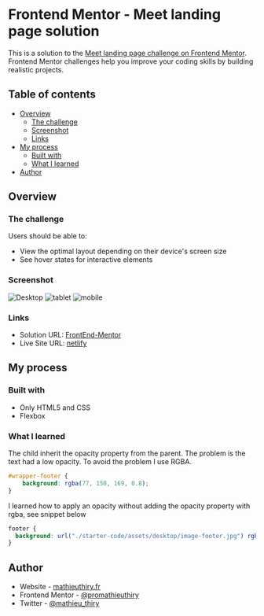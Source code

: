 # Frontend Mentor - Meet landing page solution

This is a solution to the [Meet landing page challenge on Frontend Mentor](https://www.frontendmentor.io/challenges/meet-landing-page-rbTDS6OUR). Frontend Mentor challenges help you improve your coding skills by building realistic projects. 

## Table of contents

- [Overview](#overview)
  - [The challenge](#the-challenge)
  - [Screenshot](#screenshot)
  - [Links](#links)
- [My process](#my-process)
  - [Built with](#built-with)
  - [What I learned](#what-i-learned)
- [Author](#author)

## Overview

### The challenge

Users should be able to:

- View the optimal layout depending on their device's screen size
- See hover states for interactive elements

### Screenshot

![Desktop](./preview/fm2-meet-landing-page-desktop.png)
![tablet](./preview/fm2-meet-landing-page-tablet.png)
![mobile](./preview/fm2-meet-landing-page-mobile.png)

### Links

- Solution URL: [FrontEnd-Mentor](https://www.frontendmentor.io/challenges/meet-landing-page-rbTDS6OUR/hub/landing-page-using-css-Q8u5yhHUH)
- Live Site URL: [netlify](https://frontend-mentor-promathieuthiry.netlify.app/fm2-meet-landing-page/index.html)

## My process

### Built with

- Only HTML5 and CSS
- Flexbox

### What I learned

The child inherit the opacity property from the parent. The problem is the text had a low opacity. To avoid the problem I use RGBA.

```css
#wrapper-footer {
    background: rgba(77, 150, 169, 0.8);
}
```

I learned how to apply an opacity without adding the opacity property with rgba, see snippet below

```css
footer {
  background: url("./starter-code/assets/desktop/image-footer.jpg") rgba(255,255,255,0.4);
}
```

## Author

- Website - [mathieuthiry.fr](https://mathieuthiry.fr/)
- Frontend Mentor - [@promathieuthiry](https://www.frontendmentor.io/profile/promathieuthiry)
- Twitter - [@mathieu_thiry](https://twitter.com/mathieu_thiry)

